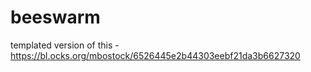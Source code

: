 # beeswarm
templated version of this - https://bl.ocks.org/mbostock/6526445e2b44303eebf21da3b6627320
